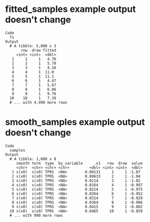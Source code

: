 # fitted_samples example output doesn't change

    Code
      fs
    Output
      # A tibble: 5,000 x 3
           row  draw fitted
         <int> <int>  <dbl>
       1     1     1   4.76
       2     2     1   5.70
       3     3     1   4.16
       4     4     1  11.0 
       5     5     1  11.1 
       6     6     1   4.47
       7     7     1   5.67
       8     8     1   6.86
       9     9     1   9.76
      10    10     1   7.39
      # ... with 4,990 more rows

# smooth_samples example output doesn't change

    Code
      samples
    Output
      # A tibble: 1,000 x 8
         smooth term  type  by_variable     .x1   row  draw  value
         <chr>  <chr> <chr> <chr>         <dbl> <int> <int>  <dbl>
       1 s(x0)  s(x0) TPRS  <NA>        0.00131     1     1 -1.07 
       2 s(x0)  s(x0) TPRS  <NA>        0.00633     2     1 -1.04 
       3 s(x0)  s(x0) TPRS  <NA>        0.0114      3     1 -1.02 
       4 s(x0)  s(x0) TPRS  <NA>        0.0164      4     1 -0.997
       5 s(x0)  s(x0) TPRS  <NA>        0.0214      5     1 -0.975
       6 s(x0)  s(x0) TPRS  <NA>        0.0264      6     1 -0.952
       7 s(x0)  s(x0) TPRS  <NA>        0.0314      7     1 -0.929
       8 s(x0)  s(x0) TPRS  <NA>        0.0364      8     1 -0.906
       9 s(x0)  s(x0) TPRS  <NA>        0.0415      9     1 -0.882
      10 s(x0)  s(x0) TPRS  <NA>        0.0465     10     1 -0.859
      # ... with 990 more rows

